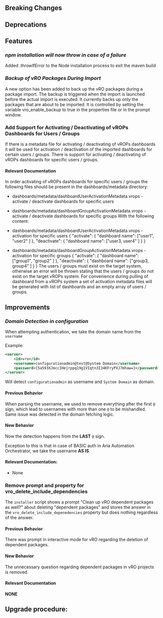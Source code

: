 [//]: # (VERSION_PLACEHOLDER DO NOT DELETE)
[//]: # (Used when working on a new release. Placed together with the Version.md)
[//]: # (Nothing here is optional. If a step must not be performed, it must be said so)
[//]: # (Do not fill the version, it will be done automatically)
[//]: # (Quick Intro to what is the focus of this release)

## Breaking Changes
[//]: # (### *Breaking Change*)
[//]: # (Describe the breaking change AND explain how to resolve it)
[//]: # (You can utilize internal links /e.g. link to the upgrade procedure, link to the improvement|deprecation that introduced this/)



## Deprecations
[//]: # (### *Deprecation*)
[//]: # (Explain what is deprecated and suggest alternatives)



[//]: # (Features -> New Functionality)
## Features
[//]: # (### *Feature Name*)
[//]: # (Describe the feature)
[//]: # (Optional But higlhy recommended Specify *NONE* if missing)
[//]: # (#### Relevant Documentation:)

### *npm installation will now throw in case of a failure*
Added .throwIfError to the Node installation process to exit the maven build

### *Backup of vRO Packages During Import*
A new option has been added to back up the vRO packages during a package import.
The backup is triggered when the import is launched before the actual import is executed.
It currently backs up only the packages that are about to be imported.
It is controlled by setting the variable vro_enable_backup to true in the properties file or in the prompt window.

### Add Support for Activating / Deactivating of vROPs Dashboards for Users / Groups
If there is a metadata file for activating / deactivating of vROPs dashboards it will be used for activation / deactivation of the imported dashboards for certain users / groups.
There is support for activating / deactivating of vROPs dashboards for specific users / groups.

#### Relevant Documentation
In order activating of vROPs dashboards for specific users / groups the following files should be present in the dashboards/metadata directory:
* dashboards/metadata/dashboardUserActivationMetadata.vrops  - activate / deactivate dashboards for specific users 
* dashboards/metadata/dashboardGroupActivationMetadata.vrops - activate / deactivate dashboards for specific groups
With the following content:
* dashboards/metadata/dashboardUserActivationMetadata.vrops - activation for specific users
{
	"activate": {
		"dashboard name": ["user1", "user2" ]
	},
	"deactivate": {
		"dashboard name": ["user3, user4" ]
	}
}

* dashboards/metadata/dashboardGroupActivationMetadata.vrops - activation for specific groups
{
	"activate": {
		"dashboard name": ["group1", "group2" ]
	},
	"deactivate": {
		"dashboard name": ["group3, group4" ]
	}
}
The users / groups must exist on the target system, otherwise an error will be thrown stating that the users / groups do not exist on the target vROPs system.
For convenience during pulling of dashboard from a vROPs system a set of activation metadata files will be generated with list of dashboards and an empty array of users / groups.

[//]: # (Improvements -> Bugfixes/hotfixes or general improvements)
## Improvements
[//]: # (### *Improvement Name* )
[//]: # (Talk ONLY regarding the improvement)
[//]: # (Optional But higlhy recommended)
[//]: # (#### Previous Behavior)
[//]: # (Explain how it used to behave, regarding to the change)
[//]: # (Optional But higlhy recommended)
[//]: # (#### New Behavior)
[//]: # (Explain how it behaves now, regarding to the change)
[//]: # (Optional But higlhy recommended Specify *NONE* if missing)
[//]: # (#### Relevant Documentation:)

### *Domain Detection in configuration* 
When attempting authentication, we take the domain name from the `username`

Example:
```xml
<server>
	<id>vro</id>
	<username>configurationadmin@test@System Domain</username>
	<password>{5a593XJmccIHejrppq19g1VIqtn3I34KFryPXJ7mhaw=}</password>
</server>
```
Will detect `configurationadmin` as username and `System Domain` as domain.

#### Previous Behavior
When parsing the username, we used to remove everything after the first `@` sign, which lead to usernames with more than 
one `@` to be mishandled. Same issue was detected in the domain fetching logic.

#### New Behavior
Now the detection happens from the **LAST** `@` sign.

Exception to this is that in case of BASIC auth in Aria Automation Orchestrator, we take the username **AS IS**.

#### Relevant Documentation:
* None

### Remove prompt and property for vro_delete_include_dependencies
The `installer` script shows a prompt "Clean up vRO dependent packages as well?" about deleting "dependent packages" and stores the answer in the `vro_delete_include_depenedencies` property but does nothing regardless of the answer.

#### Previous Behavior
There was prompt in interactive mode for vRO regarding the deletion of dependent packages.

#### New Behavior
The unnecessary question regarding dependent packages in vRO projects is removed.

#### Relevant Documentation
**NONE**

## Upgrade procedure:
[//]: # (Explain in details if something needs to be done)

[//]: # (## Changelog:)
[//]: # (Pull request links)
